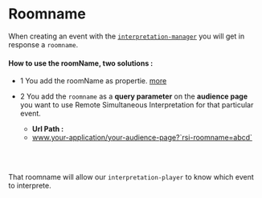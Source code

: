 # Roomname

When creating an event with the [`interpretation-manager`](/interpretation-manager/index.html) you will get in response a `roomname`.

#### How to use the roomName, two solutions : 

* 1 You add the roomName as propertie. [more](props.html)

* 2 You add the `roomname` as a **query parameter** on the **audience page** you want to use Remote Simultaneous Interpretation for that particular event.

  * **Url Path :**
  * www.your-application/your-audience-page?`rsi-roomname=abcd`


<br>
<br>

That roomname will allow our `interpretation-player` to know which event to interprete.